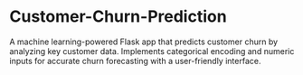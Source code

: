 # Customer-Churn-Prediction
A machine learning-powered Flask app that predicts customer churn by analyzing key customer data. Implements categorical encoding and numeric inputs for accurate churn forecasting with a user-friendly interface.
